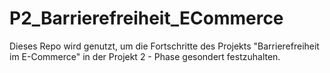 # P2_Barrierefreiheit_ECommerce
Dieses Repo wird genutzt, um die Fortschritte des Projekts "Barrierefreiheit im E-Commerce" in der Projekt 2 - Phase gesondert festzuhalten.
